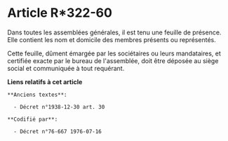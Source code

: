 # Article R*322-60

Dans toutes les assemblées générales, il est tenu une feuille de présence. Elle contient les nom et domicile des membres
présents ou représentés.

Cette feuille, dûment émargée par les sociétaires ou leurs mandataires, et certifiée exacte par le bureau de l'assemblée,
doit être déposée au siège social et communiquée à tout requérant.

**Liens relatifs à cet article**

	**Anciens textes**:

	  - Décret n°1938-12-30 art. 30

	**Codifié par**:

	  - Décret n°76-667 1976-07-16
